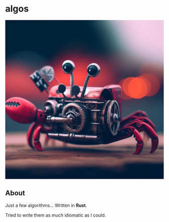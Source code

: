 # algos

![Rusty](./img/rusty.jpeg)

## About

Just a few algorithms... Written in **Rust**.

Tried to write them as much idiomatic as I could.
